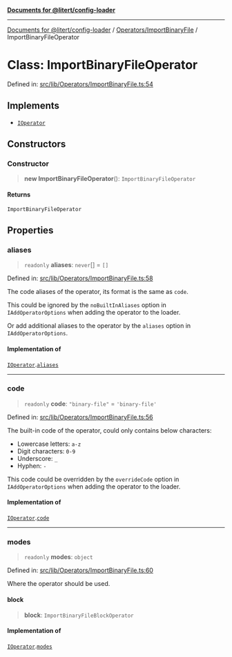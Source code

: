 [**Documents for @litert/config-loader**](../../../README.md)

***

[Documents for @litert/config-loader](../../../README.md) / [Operators/ImportBinaryFile](../README.md) / ImportBinaryFileOperator

# Class: ImportBinaryFileOperator

Defined in: [src/lib/Operators/ImportBinaryFile.ts:54](https://github.com/litert/config-loader.js/blob/master/src/lib/Operators/ImportBinaryFile.ts#L54)

## Implements

- [`IOperator`](../../../Declaration/interfaces/IOperator.md)

## Constructors

### Constructor

> **new ImportBinaryFileOperator**(): `ImportBinaryFileOperator`

#### Returns

`ImportBinaryFileOperator`

## Properties

### aliases

> `readonly` **aliases**: `never`[] = `[]`

Defined in: [src/lib/Operators/ImportBinaryFile.ts:58](https://github.com/litert/config-loader.js/blob/master/src/lib/Operators/ImportBinaryFile.ts#L58)

The code aliases of the operator, its format is the same as `code`.

This could be ignored by the `noBuiltInAliases` option in `IAddOperatorOptions`
when adding the operator to the loader.

Or add additional aliases to the operator by the `aliases` option in `IAddOperatorOptions`.

#### Implementation of

[`IOperator`](../../../Declaration/interfaces/IOperator.md).[`aliases`](../../../Declaration/interfaces/IOperator.md#aliases)

***

### code

> `readonly` **code**: `"binary-file"` = `'binary-file'`

Defined in: [src/lib/Operators/ImportBinaryFile.ts:56](https://github.com/litert/config-loader.js/blob/master/src/lib/Operators/ImportBinaryFile.ts#L56)

The built-in code of the operator, could only contains below characters:

- Lowercase letters: `a-z`
- Digit characters: `0-9`
- Underscore: `_`
- Hyphen: `-`

This code could be overridden by the `overrideCode` option in `IAddOperatorOptions`
when adding the operator to the loader.

#### Implementation of

[`IOperator`](../../../Declaration/interfaces/IOperator.md).[`code`](../../../Declaration/interfaces/IOperator.md#code)

***

### modes

> `readonly` **modes**: `object`

Defined in: [src/lib/Operators/ImportBinaryFile.ts:60](https://github.com/litert/config-loader.js/blob/master/src/lib/Operators/ImportBinaryFile.ts#L60)

Where the operator should be used.

#### block

> **block**: `ImportBinaryFileBlockOperator`

#### Implementation of

[`IOperator`](../../../Declaration/interfaces/IOperator.md).[`modes`](../../../Declaration/interfaces/IOperator.md#modes)
